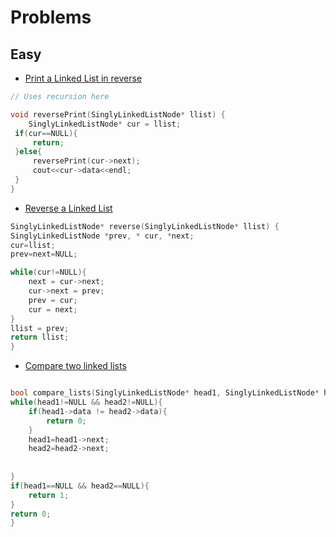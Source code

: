 # Problems

## Easy

- [Print a Linked List in reverse](https://www.hackerrank.com/challenges/print-the-elements-of-a-linked-list-in-reverse/problem)

```cpp
// Uses recursion here

void reversePrint(SinglyLinkedListNode* llist) {
    SinglyLinkedListNode* cur = llist;
 if(cur==NULL){
     return;
 }else{
     reversePrint(cur->next);
     cout<<cur->data<<endl;
 }
}

```

- [Reverse a Linked List](https://www.hackerrank.com/challenges/reverse-a-linked-list/problem?isFullScreen=true)

```cpp
SinglyLinkedListNode* reverse(SinglyLinkedListNode* llist) {
SinglyLinkedListNode *prev, * cur, *next;
cur=llist;
prev=next=NULL;

while(cur!=NULL){
    next = cur->next;
    cur->next = prev;
    prev = cur;
    cur = next;
}
llist = prev;
return llist;
}
```
- [Compare two linked lists](https://www.hackerrank.com/challenges/compare-two-linked-lists/problem?isFullScreen=true&h_r=next-challenge&h_v=zen)

```cpp

bool compare_lists(SinglyLinkedListNode* head1, SinglyLinkedListNode* head2) {
while(head1!=NULL && head2!=NULL){
    if(head1->data != head2->data){
        return 0;
    }
    head1=head1->next;
    head2=head2->next;
    
    
}
if(head1==NULL && head2==NULL){
    return 1;
}
return 0;
}

```